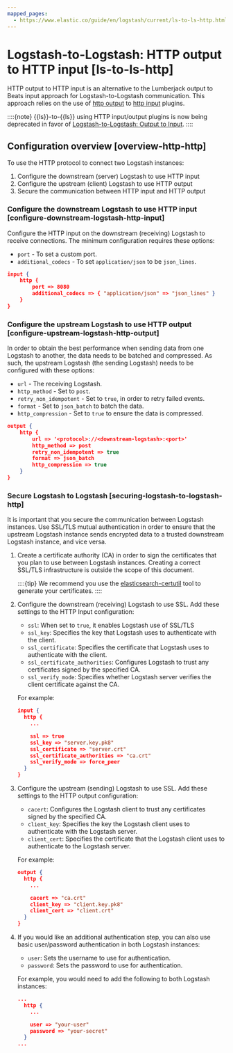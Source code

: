 ```yaml
---
mapped_pages:
  - https://www.elastic.co/guide/en/logstash/current/ls-to-ls-http.html
---
```


# Logstash-to-Logstash: HTTP output to HTTP input [ls-to-ls-http]

HTTP output to HTTP input is an alternative to the Lumberjack output to Beats input approach for Logstash-to-Logstash communication. This approach relies on the use of [http output](/reference/plugins-outputs-http.md) to [http input](/reference/plugins-inputs-http.md) plugins.

::::{note}
{{ls}}-to-{{ls}} using HTTP input/output plugins is now being deprecated in favor of [Logstash-to-Logstash: Output to Input](/reference/ls-to-ls-native.md).
::::


## Configuration overview [overview-http-http]

To use the HTTP protocol to connect two Logstash instances:

1. Configure the downstream (server) Logstash to use HTTP input
2. Configure the upstream (client) Logstash to use HTTP output
3. Secure the communication between HTTP input and HTTP output

### Configure the downstream Logstash to use HTTP input [configure-downstream-logstash-http-input]

Configure the HTTP input on the downstream (receiving) Logstash to receive connections. The minimum configuration requires these options:

* `port` - To set a custom port.
* `additional_codecs` - To set `application/json` to be `json_lines`.

```json
input {
    http {
        port => 8080
        additional_codecs => { "application/json" => "json_lines" }
    }
}
```


### Configure the upstream Logstash to use HTTP output [configure-upstream-logstash-http-output]

In order to obtain the best performance when sending data from one Logstash to another, the data needs to be batched and compressed. As such, the upstream Logstash (the sending Logstash) needs to be configured with these options:

* `url` - The receiving Logstash.
* `http_method` - Set to `post`.
* `retry_non_idempotent` - Set to `true`, in order to retry failed events.
* `format` - Set to `json_batch` to batch the data.
* `http_compression` - Set to `true` to ensure the data is compressed.

```json
output {
    http {
        url => '<protocol>://<downstream-logstash>:<port>'
        http_method => post
        retry_non_idempotent => true
        format => json_batch
        http_compression => true
    }
}
```


### Secure Logstash to Logstash [securing-logstash-to-logstash-http]

It is important that you secure the communication between Logstash instances. Use SSL/TLS mutual authentication in order to ensure that the upstream Logstash instance sends encrypted data to a trusted downstream Logstash instance, and vice versa.

1. Create a certificate authority (CA) in order to sign the certificates that you plan to use between Logstash instances. Creating a correct SSL/TLS infrastructure is outside the scope of this document.

    ::::{tip}
    We recommend you use the [elasticsearch-certutil](elasticsearch://reference/elasticsearch/command-line-tools/certutil.md) tool to generate your certificates.
    ::::

2. Configure the downstream (receiving) Logstash to use SSL. Add these settings to the HTTP Input configuration:

    * `ssl`: When set to `true`, it enables Logstash use of SSL/TLS
    * `ssl_key`: Specifies the key that Logstash uses to authenticate with the client.
    * `ssl_certificate`: Specifies the certificate that Logstash uses to authenticate with the client.
    * `ssl_certificate_authorities`: Configures Logstash to trust any certificates signed by the specified CA.
    * `ssl_verify_mode`:  Specifies whether Logstash server verifies the client certificate against the CA.

    For example:

    ```json
    input {
      http {
        ...

        ssl => true
        ssl_key => "server.key.pk8"
        ssl_certificate => "server.crt"
        ssl_certificate_authorities => "ca.crt"
        ssl_verify_mode => force_peer
      }
    }
    ```

3. Configure the upstream (sending) Logstash to use SSL. Add these settings to the HTTP output configuration:

    * `cacert`: Configures the Logstash client to trust any certificates signed by the specified CA.
    * `client_key`: Specifies the key the Logstash client uses to authenticate with the Logstash server.
    * `client_cert`: Specifies the certificate that the Logstash client uses to authenticate to the Logstash server.

    For example:

    ```json
    output {
      http {
        ...

        cacert => "ca.crt"
        client_key => "client.key.pk8"
        client_cert => "client.crt"
      }
    }
    ```

4. If you would like an additional authentication step, you can also use basic user/password authentication in both Logstash instances:

    * `user`: Sets the username to use for authentication.
    * `password`: Sets the password to use for authentication.

    For example, you would need to add the following to both Logstash instances:

    ```json
    ...
      http {
        ...

        user => "your-user"
        password => "your-secret"
      }
    ...
    ```




